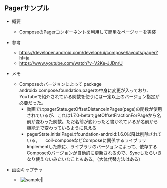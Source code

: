 ## Pagerサンプル
- 概要
  -  ComposeのPagerコンポーネントを利用して簡単なページャーを実装

- 参考
  - https://developer.android.com/develop/ui/compose/layouts/pager?hl=ja
  - https://www.youtube.com/watch?v=V2Ke-JJDnrU

- メモ
  - Composeのバージョンによって package androidx.compose.foundation.pagerの中身に変更が入っており、YouTubeで紹介されている関数を使うには一定以上のバージョン指定が必要だった。
    - 動画ではpagerState.getOffsetDistanceInPages(page)の関数が使用されているが、これは1.7.0-betaでgetOffsetFractionForPageから名前が変わった関数。ただ名前が変わったと書かれているが名前から機能まで変わっているように見える
    - pagerState.initialPageはfoundation-android:1.6.0以降は削除されている。
    　coil-composeなどComposeに関係するライブラリImplementした際に、ライブラリのバージョンによって、依存するComposeのバージョンが自動的に更新されるので、Syncしたらいきなり使えないみたいなこともある。（大体代替方法はある）

- 画面キャプチャ
  - |![sample](https://github.com/user-attachments/assets/1494833d-146a-41b9-b5e3-142374660458)||
